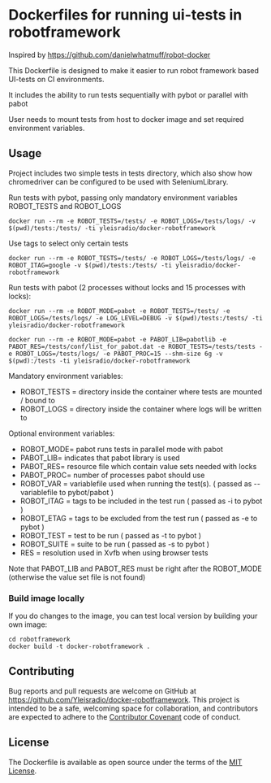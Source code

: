 # Dockerfiles for running ui-tests in robotframework

Inspired by https://github.com/danielwhatmuff/robot-docker

This Dockerfile is designed to make it easier to run robot framework based UI-tests on CI environments.

It includes the ability to run tests sequentially with pybot or parallel with pabot

User needs to mount tests from host to docker image and set required environment variables.

## Usage

Project includes two simple tests in tests directory, which also show how chromedriver can be configured to be used with SeleniumLibrary.

Run tests with pybot, passing only mandatory environment variables ROBOT_TESTS and ROBOT_LOGS

``
docker run --rm -e ROBOT_TESTS=/tests/ -e ROBOT_LOGS=/tests/logs/ -v $(pwd)/tests:/tests/ -ti yleisradio/docker-robotframework
``

Use tags to select only certain tests

``
docker run --rm -e ROBOT_TESTS=/tests/ -e ROBOT_LOGS=/tests/logs/ -e ROBOT_ITAG=google -v $(pwd)/tests:/tests/ -ti yleisradio/docker-robotframework
``

Run tests with pabot (2 processes without locks and 15 processes with locks):

``
docker run --rm -e ROBOT_MODE=pabot -e ROBOT_TESTS=/tests/ -e ROBOT_LOGS=/tests/logs/ -e LOG_LEVEL=DEBUG -v $(pwd)/tests:/tests/ -ti yleisradio/docker-robotframework
``

``
docker run --rm -e ROBOT_MODE=pabot -e PABOT_LIB=pabotlib -e PABOT_RES=/tests/conf/list_for_pabot.dat -e ROBOT_TESTS=/tests/tests -e ROBOT_LOGS=/tests/logs/ -e PABOT_PROC=15 --shm-size 6g -v $(pwd):/tests -ti yleisradio/docker-robotframework
``

Mandatory environment variables:

- ROBOT_TESTS = directory inside the container where tests are mounted / bound to
- ROBOT_LOGS = directory inside the container where logs will be written to

Optional environment variables:

- ROBOT_MODE= pabot runs tests in parallel mode with pabot
- PABOT_LIB= indicates that pabot library is used
- PABOT_RES= resource file which contain value sets needed with locks
- PABOT_PROC= number of processes pabot should use
- ROBOT_VAR = variablefile used when running the test(s). ( passed as --variablefile to pybot/pabot )
- ROBOT_ITAG = tags to be included in the test run ( passed as -i to pybot )
- ROBOT_ETAG = tags to be excluded from the test run ( passed as -e to pybot )
- ROBOT_TEST = test to be run ( passed as -t to pybot )
- ROBOT_SUITE = suite to be run ( passed as -s to pybot )
- RES = resolution used in Xvfb when using browser tests

Note that PABOT_LIB and PABOT_RES must be right after the ROBOT_MODE (otherwise the value set file is not found)

### Build image locally 

If you do changes to the image, you can test local version by building your own image:

```
cd robotframework
docker build -t docker-robotframework .
```

## Contributing

Bug reports and pull requests are welcome on GitHub at https://github.com/Yleisradio/docker-robotframework. This project is intended to be a safe, welcoming space for collaboration, and contributors are expected to adhere to the [Contributor Covenant](http://contributor-covenant.org) code of conduct.

## License

The Dockerfile is available as open source under the terms of the [MIT License](http://opensource.org/licenses/MIT).
